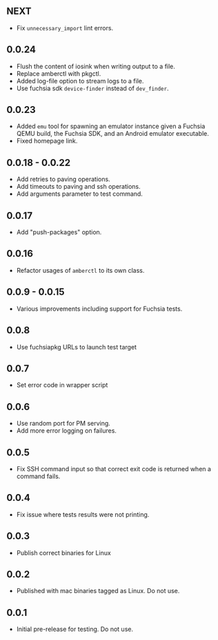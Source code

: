 ## NEXT

- Fix `unnecessary_import` lint errors.

## 0.0.24

- Flush the content of iosink when writing output to a file.
- Replace amberctl with pkgctl.
- Added log-file option to stream logs to a file.
- Use fuchsia sdk `device-finder` instead of `dev_finder`.

## 0.0.23

- Added `emu` tool for spawning an emulator instance given a Fuchsia QEMU build,
  the Fuchsia SDK, and an Android emulator executable.
- Fixed homepage link.

## 0.0.18 - 0.0.22

- Add retries to paving operations.
- Add timeouts to paving and ssh operations.
- Add arguments parameter to test command.

## 0.0.17

- Add "push-packages" option.

## 0.0.16

- Refactor usages of `amberctl` to its own class.

## 0.0.9 - 0.0.15

- Various improvements including support for Fuchsia tests.

## 0.0.8

- Use fuchsiapkg URLs to launch test target

## 0.0.7

- Set error code in wrapper script

## 0.0.6

- Use random port for PM serving.
- Add more error logging on failures.

## 0.0.5

- Fix SSH command input so that correct exit code is returned when a command
  fails.

## 0.0.4

- Fix issue where tests results were not printing.

## 0.0.3

- Publish correct binaries for Linux

## 0.0.2

- Published with mac binaries tagged as Linux. Do not use.

## 0.0.1

- Initial pre-release for testing. Do not use.
